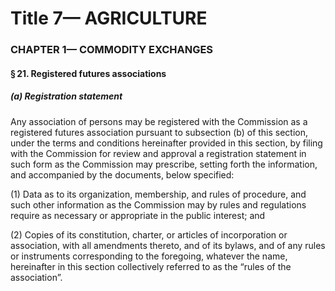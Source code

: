 
# Title 7— AGRICULTURE
### CHAPTER 1— COMMODITY EXCHANGES
#### § 21. Registered futures associations
##### (a) Registration statement

Any association of persons may be registered with the Commission as a registered futures association pursuant to subsection (b) of this section, under the terms and conditions hereinafter provided in this section, by filing with the Commission for review and approval a registration statement in such form as the Commission may prescribe, setting forth the information, and accompanied by the documents, below specified:

(1) Data as to its organization, membership, and rules of procedure, and such other information as the Commission may by rules and regulations require as necessary or appropriate in the public interest; and

(2) Copies of its constitution, charter, or articles of incorporation or association, with all amendments thereto, and of its bylaws, and of any rules or instruments corresponding to the foregoing, whatever the name, hereinafter in this section collectively referred to as the “rules of the association”.
